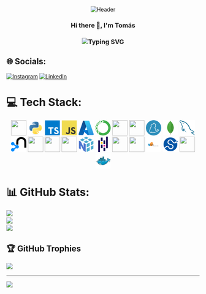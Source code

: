 <p align="center">
  <img src="https://cdn.rentechdigital.com/common_files/blogs/machine-learning-swipecart-blog-img-01-31-08-2022.gif" alt="Header">
</p>
<h3 align="center">Hi there 👋, I'm Tomás</h3>
<h3 align="center">
  <img src="https://readme-typing-svg.herokuapp.com?font=Fira+Code&pause=1000&width=550&lines=Economist+turned+Data+Scientist+%26+AI+Developer" alt="Typing SVG" />
</h3>

## 🌐 Socials:
[![Instagram](https://img.shields.io/badge/Instagram-%23E4405F.svg?logo=Instagram&logoColor=white)](https://instagram.com/tomascorteral) [![LinkedIn](https://img.shields.io/badge/LinkedIn-%230077B5.svg?logo=linkedin&logoColor=white)](https://linkedin.com/in/tomascortereal) 

# 💻 Tech Stack:
<p align="center">
  <img src="https://www.r-project.org/logo/Rlogo.svg" width="40" height="40"/>
  <img src="https://raw.githubusercontent.com/devicons/devicon/master/icons/python/python-original.svg" width="40" height="40"/>
  <img src="https://raw.githubusercontent.com/devicons/devicon/master/icons/typescript/typescript-original.svg" width="40" height="40"/>
  <img src="https://raw.githubusercontent.com/devicons/devicon/master/icons/javascript/javascript-original.svg" width="40" height="40"/>
  <img src="https://raw.githubusercontent.com/devicons/devicon/master/icons/azure/azure-original.svg" width="40" height="40"/>
  <img src="https://raw.githubusercontent.com/devicons/devicon/master/icons/anaconda/anaconda-original.svg" width="40" height="40"/>
  <img src="https://avatars.githubusercontent.com/u/24939410?s=200&v=4" width="40" height="40"/>
  <img src="https://www.vectorlogo.zone/logos/snowflake/snowflake-icon.svg" width="40" height="40"/>
  <img src="https://raw.githubusercontent.com/devicons/devicon/master/icons/yarn/yarn-original.svg" width="40" height="40"/>
  <img src="https://raw.githubusercontent.com/devicons/devicon/master/icons/mongodb/mongodb-original.svg" width="40" height="40"/>
  <img src="https://raw.githubusercontent.com/devicons/devicon/master/icons/mysql/mysql-original.svg" width="40" height="40"/>
  <img src="https://raw.githubusercontent.com/devicons/devicon/master/icons/neo4j/neo4j-original.svg" width="40" height="40"/>
  <img src="https://upload.wikimedia.org/wikipedia/commons/a/ae/Keras_logo.svg" width="40" height="40"/>
  <img src="https://upload.wikimedia.org/wikipedia/commons/8/84/Matplotlib_icon.svg" width="40" height="40"/>
  <img src="https://raw.githubusercontent.com/mlflow/mlflow/master/assets/icon.svg" width="40" height="40"/>
  <img src="https://raw.githubusercontent.com/devicons/devicon/master/icons/numpy/numpy-original.svg" width="40" height="40"/>
  <img src="https://raw.githubusercontent.com/devicons/devicon/master/icons/pandas/pandas-original.svg" width="40" height="40"/>
  <img src="https://www.vectorlogo.zone/logos/plotly/plotly-icon.svg" width="40" height="40"/>
  <img src="https://www.vectorlogo.zone/logos/pytorch/pytorch-icon.svg" width="40" height="40"/>
  <img src="https://raw.githubusercontent.com/scikit-learn/scikit-learn/main/doc/logos/scikit-learn-logo.svg" width="40" height="40"/>
  <img src="https://raw.githubusercontent.com/scipy/scipy/main/doc/source/_static/logo.svg" width="40" height="40"/>
  <img src="https://www.vectorlogo.zone/logos/tensorflow/tensorflow-icon.svg" width="40" height="40"/>
  <img src="https://raw.githubusercontent.com/devicons/devicon/master/icons/docker/docker-original.svg" width="40" height="40"/>
</p>

# 📊 GitHub Stats:
![](https://github-readme-stats.vercel.app/api?username=tomascortereal&theme=dark&hide_border=false&include_all_commits=true&count_private=true)<br/>
![](https://github-readme-streak-stats.herokuapp.com/?user=tomascortereal&theme=dark&hide_border=false)<br/>
![](https://github-readme-stats.vercel.app/api/top-langs/?username=tomascortereal&theme=dark&hide_border=false&include_all_commits=true&count_private=true&layout=compact)

## 🏆 GitHub Trophies
![](https://github-profile-trophy.vercel.app/?username=tomascortereal&theme=radical&no-frame=false&no-bg=true&margin-w=4)

---
[![](https://visitcount.itsvg.in/api?id=tomascortereal&icon=0&color=4)](https://visitcount.itsvg.in)

<!-- Proudly created with GPRM ( https://gprm.itsvg.in ) -->
